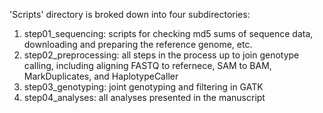 'Scripts' directory is broked down into four subdirectories: 

1) step01_sequencing: scripts for checking md5 sums of sequence data, downloading and preparing the reference genome, etc.
2) step02_preprocessing: all steps in the process up to join genotype calling, including aligning FASTQ to refernece, SAM to BAM, MarkDuplicates, and HaplotypeCaller
3) step03_genotyping: joint genotyping and filtering in GATK
4) step04_analyses: all analyses presented in the manuscript 
